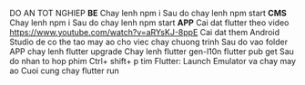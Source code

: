 DO AN TOT NGHIEP 
**BE**
  Chay lenh npm i
  Sau do chay lenh npm start
**CMS**
  Chay lenh npm i
  Sau do chay lenh npm start
**APP**
  Cai dat flutter theo video https://www.youtube.com/watch?v=aRYsKJ-8ppE
  Cai dat them Android Studio de co the tao may ao cho viec chay chuong trinh
  Sau do vao folder APP chay lenh flutter upgrade
  Chay lenh flutter gen-l10n
  flutter pub get 
  Sau do nhan to hop phim Ctrl+ shift+ p tim Flutter: Launch Emulator va chay may ao
  Cuoi cung chay flutter run
